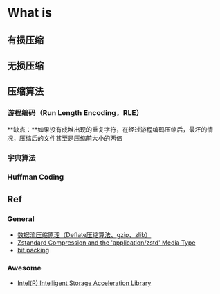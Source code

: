 # What is

## 有损压缩

## 无损压缩

## 压缩算法

### 游程编码（Run Length Encoding，RLE）

**缺点：**如果没有成堆出现的重复字符，在经过游程编码压缩后，最坏的情况，压缩后的文件甚至是压缩前大小的两倍

### 字典算法

### Huffman Coding

## Ref

### General

- [数据流压缩原理（Deflate压缩算法、gzip、zlib）](https://blog.51cto.com/u_15346415/5026718)
- [Zstandard Compression and the 'application/zstd' Media Type](https://datatracker.ietf.org/doc/html/rfc8878#name-entropy-encoding)
- [bit packing](https://kinematicsoup.com/news/2016/9/6/data-compression-bit-packing-101)

### Awesome

- [Intel(R) Intelligent Storage Acceleration Library](https://github.com/intel/isa-l)